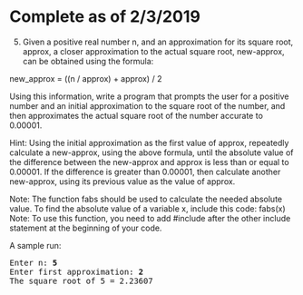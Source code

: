 Complete as of 2/3/2019
===

5. Given a positive real number n, and an approximation for its square root, approx, a closer approximation to the actual square root, new-approx, can be obtained using the formula:

new_approx = ((n / approx) + approx) / 2


Using this information, write a program that prompts the user for a positive number and an initial approximation to the square root of the number, and then approximates the actual square root of the number accurate to 0.00001. 

Hint: Using the initial approximation as the first value of approx, repeatedly calculate a new-approx, using the above formula, until the absolute value of the difference between the new-approx and approx is less than or equal to 0.00001. If the difference is greater than 0.00001, then calculate another new-approx, using its previous value as the value of approx. 

Note: The function fabs should be used to calculate the needed absolute value. To find the absolute value of a variable x, include this code: fabs(x) Note: To use this function, you need to add #include <cmath> after the other include statement at the beginning of your code. 


A sample run:

<pre>Enter n: <b>5</b>
Enter first approximation: <b>2</b>
The square root of 5 = 2.23607</pre>
